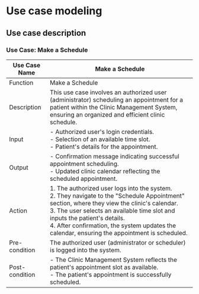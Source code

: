 
# Use case modeling

## Use case description

### Use Case: Make a Schedule


| Use Case Name  | Make a Schedule                                                                  |
|----------------|-----------------------------------------------------------------------------------|
| Function       | Make a Schedule                                                                  |
| Description    | This use case involves an authorized user (administrator) scheduling an appointment for a patient within the Clinic Management System, ensuring an organized and efficient clinic schedule. |
| Input          | - Authorized user's login credentials.<br>- Selection of an available time slot.<br>- Patient's details for the appointment. |
| Output         | - Confirmation message indicating successful appointment scheduling.<br>- Updated clinic calendar reflecting the scheduled appointment. |
| Action         | 1. The authorized user logs into the system.<br>2. They navigate to the "Schedule Appointment" section, where they view the clinic's calendar.<br>3. The user selects an available time slot and inputs the patient's details.<br>4. After confirmation, the system updates the calendar, ensuring the appointment is scheduled. |
| Pre-condition  | The authorized user (administrator or scheduler) is logged into the system. |
| Post-condition | - The Clinic Management System reflects the patient's appointment slot as available.<br>- The patient's appointment is successfully scheduled.    
